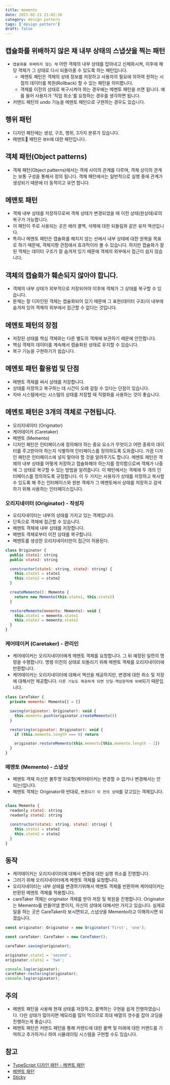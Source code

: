 ```yaml
---
title: memento
date: 2021-02-21 21:02:16
category: design pattern
tags: ['design pattern']
draft: false
---
```


## 캡슐화를 위배하지 않은 채 내부 상태의 스냅샷을 찍는 패턴

- `캡슐화를 위배하지 않는 채` 어떤 객체의 내부 상태를 잡아내고 신체화시켜, 이후에 해당 객체가 그 상태로 다시 되돌아올 수 있도록 하는 패턴입니다.
  - 메멘토 패턴은 객체의 상태 정보를 저장하고 사용자의 필요에 의하여 원하는 시점의 데이터를 복원(Rollback) 할 수 있는 패턴을 의미합니다.
  - 객체를 이전의 상태로 복구시켜야 하는 경우에는 메멘토 패턴을 쓰면 됩니다. 예를 들어 사용자가 '직업 취소'를 요청하는 경우를 생각하면 됩니다.
- 커맨드 패턴의 undo 기능을 메멘토 패턴으로 구현하는 경우도 있습니다.

## 행위 패턴

- 디자인 패턴에는 생성, 구조, 행위, 3가지 분류가 있습니다.
- 메멘토 패턴은 `행위`에 대한 패턴입니다.

## 객체 패턴(Object patterns)

- 객체 패턴(Object patterns)에서는 객체 사이의 관계를 다루며, 객체 상이의 관계는 보통 구성을 통해서 정의 됩니다. 객체 패턴에서는 일반적으로 실행 중에 관계가 생성되기 때문에 더 동적이고 유연 합니다.

## 메맨토 패턴

- 객체 내부 상태를 저장하므로써 객체 상태가 변경되었을 때 이전 상태(원상태)로의 복구가 가능합니다.
- 이 패턴이 주로 사용되는 곳은 에러 콜백, 삭제에 대한 되돌림와 같은 유저 액션입니다.
- 특히나 메멘토 패턴은 캡슐화를 해치지 않는 선에서 내부 상태에 대한 원복을 목표로 하기 때문에, 객체지향 관점에서 효과적이라 볼 수 있습니다. 하지만 캡슐화가 잘 된 객체는 데이터 구조가 잘 숨겨져 있기 때문에 객체의 외부에서 접근이 쉽지 않습니다.

## 객체의 캡슐화가 훼손되지 않아야 합니다.

- 객체의 내부 상태가 외부적으로 저장되어야 이후에 객체가 그 상태를 복구할 수 있습니다.
- 문제는 잘 디자인된 객체는 캡슐화되어 있기 때문에 그 표현(데이터 구조)이 내부에 숨겨져 있어 객체의 외부에서 접근할 수 없다는 것입니다.

## 메멘토 패턴의 장점

- 저장된 상태를 핵심 객체와는 다른 별도의 객체에 보관하기 때문에 안전합니다.
- 핵심 객체의 데이터를 계속해서 캡슐화된 상태로 유지할 수 있습니다.
- 복구 기능을 구현하기가 쉽습니다.

## 메멘토 패턴 활용법 및 단점

- 메멘토 객체를 써서 상태를 저장합니다.
- 상태를 저장하고 복구하는 데 시간이 오래 걸릴 수 있다는 단점이 있습니다.
- 자바 시스템에서는 시스템의 상태를 저장할 때 직렬화를 사용하는 것이 좋습니다.

## 메멘토 패턴은 3개의 객체로 구현됩니다.

- 오리지네이터 (Originator)
- 케어테이커 (Caretaker)
- 메멘토 (Memento)
- 디자인 패턴은 인터페이스에 정의해야 하는 중요 요소가 무엇이고 어떤 종류의 데이터를 주고받아야 하는지 식별하여 인터페이스를 정의하도록 도와줍니다. 가끔 디자인 패턴은 인터페이스에 넣지 말아야 할 것을 알려주기도 합니다. 메멘토 패턴은 객체의 내부 상태를 어떻게 저장하고 캡슐화해야 하는지를 정의함으로써 객체가 나중에 그 상태로 복구할 수 있는 방법을 알려줍니다. 이 패턴에서는 객체에 두 개의 인터페이스를 정의하도록 규정합니다. 이 두 가지는 사용자가 상태를 저장하고 복사할 수 있도록 해 주는 인터페이스와 원본 객체가 그 메멘토에서 상태를 저장하고 검색하기 위해 사용하는 인터페이스입니다.

### 오리지네이터 (Originator) - 작성자

- 오리지네이터는 내부의 상태를 가지고 있는 객체입니다.
- 단독으로 객체에 접근할 수 있습니다.
- 메멘토 객체에 내부 상태를 저장합니다.
- 메멘토 객체로부터 이전 상태를 복구합니다.
- 메멘토를 생성한 오리지네이터만이 접근이 허용된다.

```js
class Originator {
  public state1: string
  public state2: string

  constructor(state1: string, state2: string) {
    this.state1 = state1
    this.state2 = state2
  }

  createMemento(): Memento {
    return new Memento(this.state1, this.state2)
  }

  restoreMemento(memento: Memento): void {
    this.state1 = memento.state1
    this.state2 = memento.state2
  }
}

```

### 케어테이커 (Caretaker) - 관리인

- 케어테이커는 오리지네이터에게 메멘토 객체를 요청합니다. 그 뒤 예정된 일련의 명령을 수행합니다. 명령 이전의 상태로 되돌리기 위해 메멘토 객체를 오리지네이터에 반환합니다.
- 케어테이커는 오리지네이터에 대해서 액션을 제공하지만, 변경에 대한 취소 및 저장에 대해서만 제공합니다. `다른 기능도 제공하게 되면 단일-책임원칙에 위배`되기 때문입니다.

```js
class CareTaker {
  private memento: Memento[] = []

  saving(originator: Originator): void {
    this.memento.push(originator.createMemento())
  }

  restoring(originator: Originator): void {
    if (this.memento.length === 0) return

    originator.restoreMemento(this.memento[this.memento.length - 1])
  }
}

```

### 메멘토 (Memento) - 스냅샷

- 메멘토 객체 자신은 불투명 자료형(케어테이커는 변경할 수 없거나 변경해서는 안 되는)입니다.
- 메멘토 객체는 Originator와 반대로, `변경되기 이 전의 상태`를 갖고있는 객체입니다.

```js

class Memento {
  readonly state1: string
  readonly state2: string

  constructor(state1: string, state2: string) {
    this.state1 = state1
    this.state2 = state2
  }
}

```

## 동작

- 케어테이커는 오리지네이터에 대해서 변경에 대한 실행 취소를 진행합니다.
- 그러기 위해 오리지네이터에게 메멘토 객체를 요청합니다.
- 오리지네이터는 내부 상태를 변경하기위해서 메멘토 객체를 반환하며 케어테이커는 반환된 메멘토 객체를 적용합니다.
- careTaker 객체는 originator 객체를 받아 저장 및 복원을 진행합니다. Originator는 Memento를 만들어낼 뿐이지, 자신의 상태에 대해서만 가지고 있습니다. 실제로 일을 하는 곳은 CareTaker라 보시면되고, 스냅샷을 Memento라고 이해하시면 되겠습니다.

```js
const originator: Originator = new Originator('first', 'one');

const careTaker: CareTaker = new CareTaker();

careTaker.saving(originator);

originator.state1 = 'second';
originator.state2 = 'two';

console.log(originator);
careTaker.restoring(originator);
console.log(originator);
```

## 주의

- 메멘토 패턴을 사용해 현재 상태를 저장하고, 롤백하는 구현을 쉽게 진행하였습니다. 다만 상태가 많아지면 메모리를 많이 먹으므로 최대 배열의 갯수를 잡아 코딩을 진행하는게 좋습니다.
- 메멘토 패턴은 커멘드 패턴을 통해 커맨드에 대한 롤백 및 미래에 대한 커맨드를 기억하고 추가하거나 하여 시뮬레이팅 시스템을 구현할 수도 있습니다.

## 참고

- [TypeScript 디자인 패턴 - 메멘토 패턴](https://vallista.kr/2020/06/07/TypeScript-%EB%94%94%EC%9E%90%EC%9D%B8-%ED%8C%A8%ED%84%B4-%EB%A9%94%EB%A9%98%ED%86%A0-%ED%8C%A8%ED%84%B4/)
- [메멘토 패턴](https://ko.wikipedia.org/wiki/%EB%A9%94%EB%A9%98%ED%86%A0_%ED%8C%A8%ED%84%B4)
- [Sticky](https://sticky32.tistory.com/entry/디자인패턴-메멘토-패턴Memento-Pattern)
